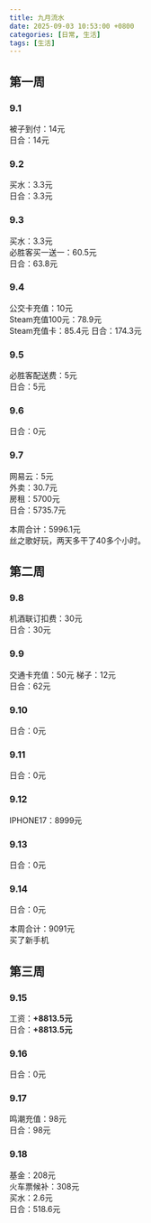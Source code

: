 ```yaml
---
title: 九月流水
date: 2025-09-03 10:53:00 +0800
categories: [日常, 生活]
tags: [生活]
---
```


## 第一周
### 9.1
被子到付：14元  
日合：14元  
### 9.2
买水：3.3元  
日合：3.3元  
### 9.3
买水：3.3元  
必胜客买一送一：60.5元  
日合：63.8元  
### 9.4
公交卡充值：10元  
Steam充值100元：78.9元  
Steam充值卡：85.4元
日合：174.3元  
### 9.5
必胜客配送费：5元  
日合：5元
### 9.6
日合：0元  
### 9.7
网易云：5元  
外卖：30.7元  
房租：5700元  
日合：5735.7元  

本周合计：5996.1元  
丝之歌好玩，两天多干了40多个小时。

## 第二周
### 9.8
机酒联订扣费：30元  
日合：30元
### 9.9
交通卡充值：50元
梯子：12元  
日合：62元
### 9.10
日合：0元
### 9.11
日合：0元
### 9.12
IPHONE17：8999元  
### 9.13
日合：0元
### 9.14
日合：0元

本周合计：9091元  
买了新手机

## 第三周
### 9.15
工资：**+8813.5元**  
日合：**+8813.5元**

### 9.16
日合：0元

### 9.17
鸣潮充值：98元  
日合：98元  

### 9.18
基金：208元  
火车票候补：308元  
买水：2.6元  
日合：518.6元  